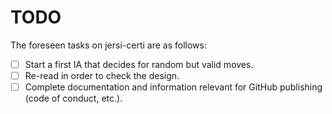 # TODO
The foreseen tasks on jersi-certi are as follows:

- [ ] Start a first IA that decides for random but valid moves.
- [ ] Re-read in order to check the design.
- [ ] Complete documentation and information relevant for GitHub publishing (code of conduct, etc.).